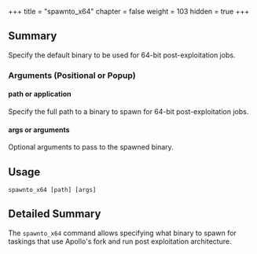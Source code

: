 +++
title = "spawnto_x64"
chapter = false
weight = 103
hidden = true
+++

## Summary
Specify the default binary to be used for 64-bit post-exploitation jobs.

### Arguments (Positional or Popup)
#### path or application
Specify the full path to a binary to spawn for 64-bit post-exploitation jobs.

#### args or arguments
Optional arguments to pass to the spawned binary.

## Usage
```
spawnto_x64 [path] [args]
```

## Detailed Summary
The `spawnto_x64` command allows specifying what binary to spawn for taskings that use Apollo's fork and run post exploitation architecture.

